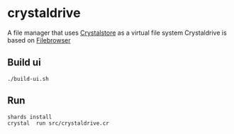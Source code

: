 # crystaldrive

A file manager that uses [Crystalstore](https://github.com/crystaluniverse/crystalstore) as a virtual file system
Crystaldrive is based on [Filebrowser](https://filebrowser.org/)

## Build ui

`./build-ui.sh`

## Run
```
shards install
crystal  run src/crystaldrive.cr
```

